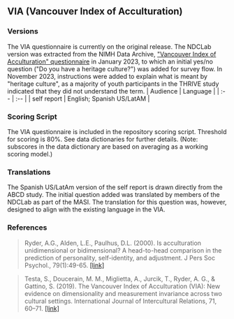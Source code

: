 ## VIA (Vancouver Index of Acculturation)

### Versions
The VIA questionnaire is currently on the original release. The NDCLab version was extracted from the NIMH Data Archive, ["Vancouver Index of Acculturation" questionnaire](https://nda.nih.gov/data_structure.html?short_name=abcd_via01) in January 2023, to which an initial yes/no question ("Do you have a heritage culture?") was added for survey flow. In November 2023, instructions were added to explain what is meant by "heritage culture", as a majority of youth participants in the THRIVE study indicated that they did not understand the term.
| Audience | Language |
| :--  | :--  |
| self report | English; Spanish US/LatAM |


### Scoring Script
The VIA questionnaire is included in the repository scoring script. Threshold for scoring is 80%. See data dictionaries for further details. (Note: subscores in the data dictionary are based on averaging as a working scoring model.)


### Translations
The Spanish US/LatAm version of the self report is drawn directly from the ABCD study.  The initial question added was translated by members of the NDCLab as part of the MASI.  The translation for this question was, however, designed to align with the existing language in the VIA.


### References
> Ryder, A.G., Alden, L.E., Paulhus, D.L. (2000). Is acculturation unidimensional or bidimensional? A head-to-head comparison in the prediction of personality, self-identity, and adjustment. J Pers Soc Psychol., 79(1):49-65. [[link]](https://pubmed.ncbi.nlm.nih.gov/10909877/)

> Testa, S., Doucerain, M. M., Miglietta, A., Jurcik, T., Ryder, A. G., & Gattino, S. (2019). The Vancouver Index of Acculturation (VIA): New evidence on dimensionality and measurement invariance across two cultural settings. International Journal of Intercultural Relations, 71, 60–71. [[link]](https://psycnet.apa.org/record/2019-34218-007)